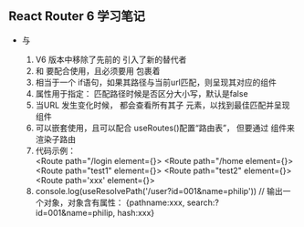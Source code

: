 ## React Router 6 学习笔记
- <Routes/> 与 <Route/>
    1. V6 版本中移除了先前的 <Switch> 引入了新的替代者 <Routes>
    2. <Routes> 和 <Route> 要配合使用，且必须要用<Routes> 包裹着 <Route>
    3. <Route> 相当于一个 if语句，如果其路径与当前url匹配，则呈现其对应的组件
    4. <Route caseSensitive> 属性用于指定： 匹配路径时候是否区分大小写，默认是false
    5. 当URL 发生变化时候，<Routes> 都会查看所有其子 <Route> 元素，以找到最佳匹配并呈现组件
    6. <Route>可以嵌套使用，且可以配合 useRoutes()配置“路由表”， 但要通过<Outlet> 组件来渲染子路由
    7. 代码示例：   
        <Routes>
            <Route path="/login element={<Login/>}><Route/>
            <Route path="/home element={<home/>}>
                <Route path="test1" element={<Test1/>}><Route/>
                <Route path="test2" element={<Test2/>}><Route/>
            <Route/>
            <!--  Route也可以不写element属性，此时就是用于展示嵌套的路由，所对应的路径是 /users/xxx -->
            <Route path="/users">
                <Route path='xxx' element={<Demo/>}>
            <Route/>
        <Routes/>
    8. console.log(useResolvePath('/user?id=001&name=philip')) // 输出一个对象，对象含有属性： {pathname:xxx, search:?id=001&name=philip, hash:xxx}
    
    


